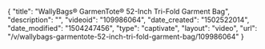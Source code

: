 {
    "title": "WallyBags&reg; GarmenTote&reg; 52-Inch Tri-Fold Garment Bag",
    "description": "",
    "videoid": "109986064",
    "date_created": "1502522014",
    "date_modified": "1504247456",
    "type": "captivate",
    "layout": "video",
    "url": "\/v\/wallybags-garmentote-52-inch-tri-fold-garment-bag\/109986064"
}